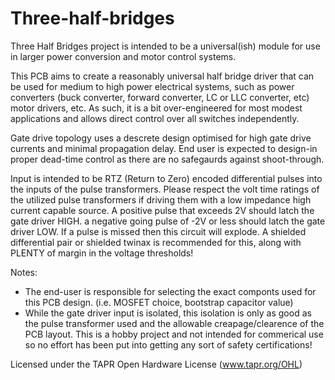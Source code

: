 # Three-half-bridges
Three Half Bridges project is intended to be a universal(ish) module for use in larger power conversion and motor control systems.

This PCB aims to create a reasonably universal half bridge driver that can be used for medium to high power electrical systems, such as power converters (buck converter, forward converter, LC or LLC converter, etc) motor drivers, etc. As such, it is a bit over-engineered for most modest applications and allows direct control over all switches independently.

Gate drive topology uses a descrete design optimised for high gate drive currents and minimal propagation delay. End user is expected to design-in proper dead-time control as there are no safegaurds against shoot-through.

Input is intended to be RTZ (Return to Zero) encoded differential pulses into the inputs of the pulse transformers. Please respect the volt time ratings of the utilized pulse transformers if driving them with a low impedance high current capable source. A positive pulse that exceeds 2V should latch the gate driver HIGH. a negative going pulse of -2V or less should latch the gate driver LOW. If a pulse is missed then this circuit will explode. A shielded differential pair or shielded twinax is recommended for this, along with PLENTY of margin in the voltage thresholds!

Notes:
* The end-user is responsible for selecting the exact componts used for this PCB design. (i.e. MOSFET choice, bootstrap capacitor value)
* While the gate driver input is isolated, this isolation is only as good as the pulse transformer used and the allowable creapage/clearence of the PCB layout. This is a hobby project and not intended for commerical use so no effort has been put into getting any sort of safety certifications!

Licensed under the TAPR Open Hardware License (www.tapr.org/OHL)
